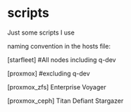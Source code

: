 # scripts
Just some scripts I use

naming convention in the hosts file:

[starfleet]
#All nodes including q-dev

[proxmox]
#excluding q-dev

[proxmox_zfs]
Enterprise
Voyager

[proxmox_ceph]
Titan
Defiant
Stargazer
